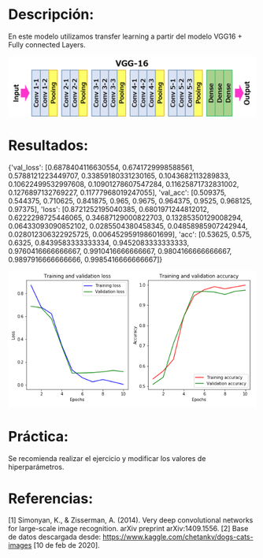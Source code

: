 # Descripción:

En este modelo utilizamos transfer learning a partir del modelo VGG16 + Fully connected Layers.

<center><img src="vgg16.png"></center>

# Resultados:

{'val_loss': [0.6878404116630554, 0.6741729998588561, 0.5788121223449707, 0.33859180331230165, 0.1043682113289833, 0.10622499532997608, 0.10901278607547284, 0.11625871732831002, 0.1276897132769227, 0.11777968019247055], 'val_acc': [0.509375, 0.544375, 0.710625, 0.841875, 0.965, 0.9675, 0.964375, 0.9525, 0.968125, 0.97375], 'loss': [0.8721252195040385, 0.6801971244812012, 0.6222298725446065, 0.34687129000822703, 0.13285350129008294, 0.06433093090852102, 0.0285504380458345, 0.04858985907242944, 0.028012306322925725, 0.006452959198601699], 'acc': [0.53625, 0.575, 0.6325, 0.8439583333333334, 0.9452083333333333, 0.9760416666666667, 0.9910416666666667, 0.9804166666666667, 0.9897916666666666, 0.9985416666666667]}

<center><img src="plot.png"></center>

# Práctica:

Se recomienda realizar el ejercicio y modificar los valores de hiperparámetros. 

# Referencias: 

[1] Simonyan, K., & Zisserman, A. (2014). Very deep convolutional networks for large-scale image recognition. arXiv preprint arXiv:1409.1556.
[2] Base de datos descargada desde: https://www.kaggle.com/chetankv/dogs-cats-images [10 de feb de 2020].
